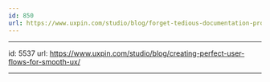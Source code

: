 ```yaml
---
id: 850
url: https://www.uxpin.com/studio/blog/forget-tedious-documentation-prototype-requirements-instead/
---
```


---
id: 5537
url: https://www.uxpin.com/studio/blog/creating-perfect-user-flows-for-smooth-ux/

---

